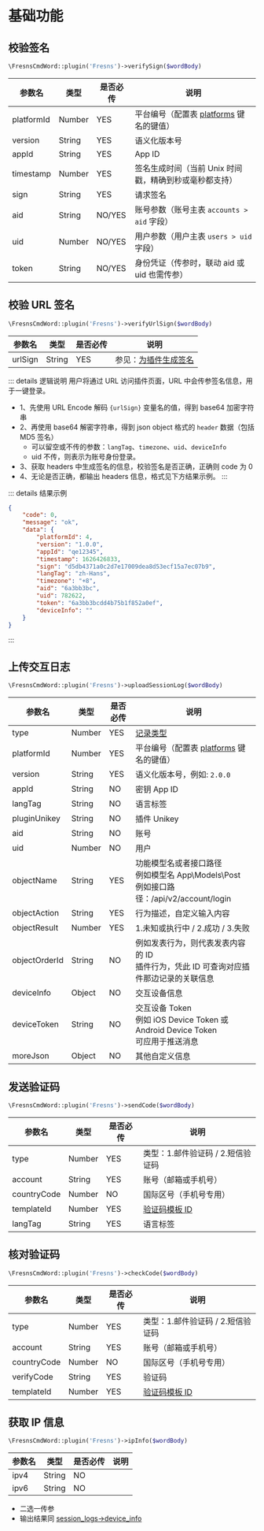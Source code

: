 # 基础功能

## 校验签名

```php
\FresnsCmdWord::plugin('Fresns')->verifySign($wordBody)
```
| 参数名 | 类型 | 是否必传 | 说明 |
| --- | --- | --- | --- |
| platformId | Number | YES | 平台编号（配置表 [platforms](../../database/dictionary/platforms.md) 键名的键值） |
| version | String | YES | 语义化版本号 |
| appId | String | YES | App ID |
| timestamp | Number | YES | 签名生成时间（当前 Unix 时间戳，精确到秒或毫秒都支持） |
| sign | String | YES | 请求签名 |
| aid | String | NO/YES | 账号参数（账号主表 `accounts > aid` 字段） |
| uid | Number | NO/YES | 用户参数（用户主表 `users > uid` 字段） |
| token | String | NO/YES | 身份凭证（传参时，联动 aid 或 uid 也需传参） |

## 校验 URL 签名

```php
\FresnsCmdWord::plugin('Fresns')->verifyUrlSign($wordBody)
```
| 参数名 | 类型 | 是否必传 | 说明 |
| --- | --- | --- | --- |
| urlSign | String | YES | 参见：[为插件生成签名](../../extensions/callback/url-sign.md) |

::: details 逻辑说明
用户将通过 URL 访问插件页面，URL 中会传参签名信息，用于一键登录。

- 1、先使用 URL Encode 解码 `{urlSign}` 变量名的值，得到 base64 加密字符串
- 2、再使用 base64 解密字符串，得到 json object 格式的 `header` 数据（包括 MD5 签名）
    - 可以留空或不传的参数：`langTag`、`timezone`、`uid`、`deviceInfo`
    - uid 不传，则表示为账号身份登录。
- 3、获取 headers 中生成签名的信息，校验签名是否正确，正确则 code 为 0
- 4、无论是否正确，都输出 headers 信息，格式见下方结果示例。
:::

::: details 结果示例
```json
{
    "code": 0,
    "message": "ok",
    "data": {
        "platformId": 4,
        "version": "1.0.0",
        "appId": "qe12345",
        "timestamp": 1626426833,
        "sign": "d5db4371a0c2d7e17009dea8d53ecf15a7ec07b9",
        "langTag": "zh-Hans",
        "timezone": "+8",
        "aid": "6a3bb3bc",
        "uid": 782622,
        "token": "6a3bb3bcdd4b75b1f852a0ef",
        "deviceInfo": ""
    }
}
```
:::

## 上传交互日志

```php
\FresnsCmdWord::plugin('Fresns')->uploadSessionLog($wordBody)
```
| 参数名 | 类型 | 是否必传 | 说明 |
| --- | --- | --- | --- |
| type | Number | YES | [记录类型](../../database/systems/session-logs.md#日志类型-type) |
| platformId | Number | YES | 平台编号（配置表 [platforms](../../database/dictionary/platforms.md) 键名的键值） |
| version | String | YES | 语义化版本号，例如: `2.0.0` |
| appId | String | NO | 密钥 App ID |
| langTag | String | NO | 语言标签 |
| pluginUnikey | String | NO | 插件 Unikey |
| aid | String | NO | 账号 |
| uid | Number | NO | 用户 |
| objectName | String | YES | 功能模型名或者接口路径<br>例如模型名 App\Models\Post<br>例如接口路径：/api/v2/account/login |
| objectAction | String | YES | 行为描述，自定义输入内容 |
| objectResult | Number | YES | 1.未知或执行中 / 2.成功 / 3.失败 |
| objectOrderId | String | NO | 例如发表行为，则代表发表内容的 ID<br>插件行为，凭此 ID 可查询对应插件那边记录的关联信息 |
| deviceInfo | Object | NO | 交互设备信息 |
| deviceToken | String | NO | 交互设备 Token<br>例如 iOS Device Token 或 Android Device Token<br>可应用于推送消息 |
| moreJson | Object | NO | 其他自定义信息 |

## 发送验证码

```php
\FresnsCmdWord::plugin('Fresns')->sendCode($wordBody)
```
| 参数名 | 类型 | 是否必传 | 说明 |
| --- | --- | --- | --- |
| type | Number | YES | 类型：1.邮件验证码 / 2.短信验证码 |
| account | String | YES | 账号（邮箱或手机号） |
| countryCode | Number | NO | 国际区号（手机号专用） |
| templateId | Number | YES | [验证码模板 ID](../../database/keyname/send.md#验证码模板设置) |
| langTag | String | YES | 语言标签 |

## 核对验证码

```php
\FresnsCmdWord::plugin('Fresns')->checkCode($wordBody)
```
| 参数名 | 类型 | 是否必传 | 说明 |
| --- | --- | --- | --- |
| type | Number | YES | 类型：1.邮件验证码 / 2.短信验证码 |
| account | String | YES | 账号（邮箱或手机号） |
| countryCode | Number | NO | 国际区号（手机号专用） |
| verifyCode | String | YES | 验证码 |
| templateId | Number | YES | [验证码模板 ID](../../database/keyname/send.md#验证码模板设置) |

## 获取 IP 信息

```php
\FresnsCmdWord::plugin('Fresns')->ipInfo($wordBody)
```
| 参数名 | 类型 | 是否必传 | 说明 |
| --- | --- | --- | --- |
| ipv4 | String | NO |  |
| ipv6 | String | NO |  |

- 二选一传参
- 输出结果同 [session_logs->device_info](../../database/systems/session-logs.md#设备信息-json)
